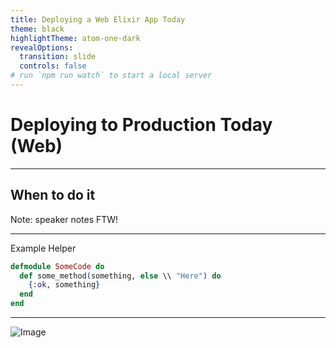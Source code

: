 ```yaml
---
title: Deploying a Web Elixir App Today
theme: black
highlightTheme: atom-one-dark
revealOptions:
  transition: slide
  controls: false
# run `npm run watch` to start a local server
---
```


# Deploying to Production Today (Web)

---

## When to do it

Note: speaker notes FTW!

---

Example Helper

```elixir
defmodule SomeCode do
  def some_method(something, else \\ "Here") do
    {:ok, something}
  end
end
```

---

![Image](images/test.jpg)
